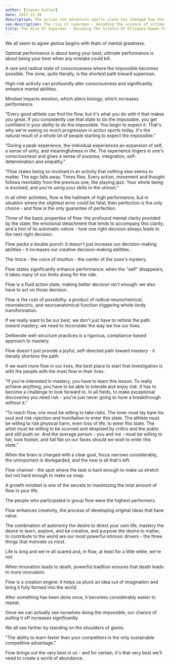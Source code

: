 ```yaml
---
author: [Steven Kotler]
date: 2017-12-30
description: The action and adventure sports scene has changed how the world defines the impossible. Studies has shown that athletes are utilizing flow to accelerate and optimize their performance. When faced with the impossible, we're able to truly focus on the task at hand. This state leads to creative decision making that makes the impossible, possible. Remember when it comes to becoming superman, we have to get into the zone.
seo-description: The rise of superman - decoding the science of ultimate human performance by Steven Kotler notes.
title: The Rise Of Superman - Decoding The Science Of Ultimate Human Performance
---
```


We all seem to agree genius begins with feats of mental greatness.

Optimal performance is about being your best; ultimate performance is about being your best when any mistake could kill.

A rare and radical state of consciousness where the impossible becomes possible. The zone, quite literally, is the shortest path toward superman.

High-risk activity can profoundly alter consciousness and significantly enhance mental abilities.

Mindset impacts emotion, which alters biology, which increases performance.

"Every good athlete can find the flow, but it's what you do with it that makes you great. If you consistently use that state to do the impossible, you get confident in your ability to do the impossible. You begin to expect it. That's why we're seeing so much progression in action sports today. It's the natural result of a whole lot of people starting to expect the impossible."

"During a peak experience, the individual experiences an expansion of self, a sense of unity, and meaningfulness in life. The experience lingers in one's consciousness and gives a sense of purpose, integration, self-determination and empathy."

"Flow states being so involved in an activity that nothing else seems to matter. The ego falls away. Times flies. Every action, movement and thought follows inevitably from the previous one, like playing jazz. Your whole being is involved, and you're using your skills to the utmost."

In all other activities, flow is the hallmark of high performance, but in situation where the slightest error could be fatal, then perfection is the only choice - and flow is the only guarantee of perfection.

Three of the basic properties of flow: the profound mental clarity provided by the state; the emotional detachment that tends to accompany this clarity; and a hint of its automatic nature - how one right decision always leads to the next right decision.

Flow packs a double punch: it doesn't just increase our decision-making abilities - it increases our creative decision-making abilities.

The Voice - the voice of intuition - the center of the zone's mystery.

Flow states significantly enhance performance: when the "self" disappears, it takes many of our limits along for the ride.

Flow is a fluid action state, making better decision isn't enough: we also have to act on those decision.

Flow is the rush of possibility: a product of radical neurochemical, neuroelectric, and neuroanatomical function triggering whole-body transformation.

If we really want to be our best, we don't just have to rethink the path toward mastery; we need to reconsider the way we live our lives.

Deliberate well-structure practices is a rigorous, compliance-based approach to mastery.

Flow doesn't just provide a joyful, self-directed path toward mastery - it literally shortens the path.

If we want more flow in our lives, the best place to start that investigation is with the people with the most flow in their lives.

"If you're interested in mastery, you have to learn this lesson. To really achieve anything, you have to be able to tolerate and enjoy risk. It has to become a challenge to look forward to. In all fields, to make exceptional discoveries you need risk - you're just never going to have a breakthrough without it."

"To reach flow, one must be willing to take risks. The lover must lay bare his soul and risk rejection and humiliation to enter this state. The athlete must be willing to risk physical harm, even loss of life, to enter this state. The artist must be willing to be scorned and despised by critics and the public and still push on. And the average person - you and me - must be willing to fail, look foolish, and fall flat on our faces should we wish to enter this state."

When the brain is charged with a clear goal, focus narrows considerably, the unimportant is disregarded, and the now is all that's left.

Flow channel - the spot where the task is hard enough to make us stretch but not hard enough to make us snap.

A growth mindset is one of the secrets to maximizing the total amount of flow in your life.

The people who participated in group flow were the highest performers.

Flow enhances creativity, the process of developing original ideas that have value.

The combination of autonomy the desire to direct your own life, mastery the desire to learn, explore, and be creative, and purpose the desire to matter, to contribute to the world are our most powerful intrinsic drivers - the three things that motivate us most.

Life is long and we're all scared and, in flow, at least for a little while, we're not.

When innovation leads to death, powerful tradition ensures that death leads to more innovation.

Flow is a creation engine: it helps us pluck an idea out of imagination and bring it fully formed into the world.

After something has been done once, it becomes considerably easier to repeat.

Once we can actually see ourselves doing the impossible, our chance of pulling it off increases significantly.

We all see farther by standing on the shoulders of giants.

"The ability to learn faster than your competitors is the only sustainable competitive advantage."

Flow brings out the very best in us - and for certain, it's that very best we'll need to create a world of abundance.
